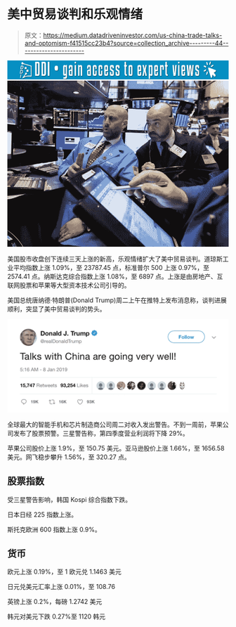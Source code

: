 # 美中贸易谈判和乐观情绪

> 原文：<https://medium.datadriveninvestor.com/us-china-trade-talks-and-optomism-f41515cc23b4?source=collection_archive---------44----------------------->

[![](img/8dd5024388875eb0cd6b20a612fec298.png)](http://www.track.datadriveninvestor.com/1B9E)![](img/7a7b87faeff247a0a56f135c3531343a.png)

美国股市收盘创下连续三天上涨的新高，乐观情绪扩大了美中贸易谈判。道琼斯工业平均指数上涨 1.09%，至 23787.45 点，标准普尔 500 上涨 0.97%，至 2574.41 点。纳斯达克综合指数上涨 1.08%，至 6897 点。上涨是由房地产、互联网股票和苹果等大型资本技术公司引导的。

美国总统唐纳德·特朗普(Donald Trump)周二上午在推特上发布消息称，谈判进展顺利，突显了美中贸易谈判的势头。

![](img/2f3be1e1ac70574440d9245e685f521a.png)

全球最大的智能手机和芯片制造商公司周二对收入发出警告。不到一周前，苹果公司发布了股票预警。三星警告称，第四季度营业利润将下降 29%。

苹果公司股价上涨 1.9%，至 150.75 美元。亚马逊股价上涨 1.66%，至 1656.58 美元。网飞稳步攀升 1.56%，至 320.27 点。

## 股票指数

受三星警告影响，韩国 Kospi 综合指数下跌。

日本日经 225 指数上涨。

斯托克欧洲 600 指数上涨 0.9%。

## 货币

欧元上涨 0.19%，至 1 欧元兑 1.1463 美元

日元兑美元汇率上涨 0.01%，至 108.76

英镑上涨 0.2%，每磅 1.2742 美元

韩元对美元下跌 0.27%至 1120 韩元